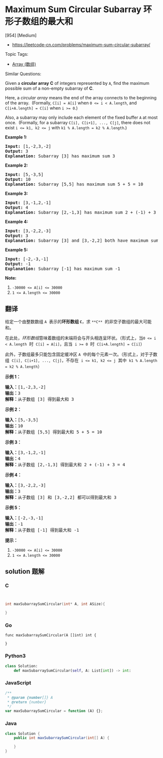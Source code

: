 # Maximum Sum Circular Subarray 环形子数组的最大和

[954] [Medium]

- https://leetcode-cn.com/problems/maximum-sum-circular-subarray/

Topic Tags:

- [Array (数组)](https://leetcode-cn.com/tag/array/)

Similar Questions:

Given a **circular array** **C** of integers represented by `A`, find the maximum possible sum of a non-empty subarray of **C**.

Here, a *circular array* means the end of the array connects to the beginning of the array.  (Formally, `C[i] = A[i]` when `0 <= i < A.length`, and `C[i+A.length] = C[i]` when `i >= 0`.)

Also, a subarray may only include each element of the fixed buffer `A` at most once.  (Formally, for a subarray `C[i], C[i+1], ..., C[j]`, there does not exist `i <= k1, k2 <= j` with `k1 % A.length = k2 % A.length`.)

**Example 1:**

<pre><strong>Input: </strong><span id="example-input-1-1">[1,-2,3,-2]</span>
<strong>Output: </strong><span id="example-output-1">3
<strong>Explanation: </strong>Subarray [3] has maximum sum 3</span>
</pre>

**Example 2:**

<pre><strong>Input: </strong><span id="example-input-2-1">[5,-3,5]</span>
<strong>Output: </strong><span id="example-output-2">10
</span><span id="example-output-3"><strong>Explanation:</strong>&nbsp;</span><span id="example-output-1">Subarray [5,5] has maximum sum </span><span>5 + 5 = 10</span>
</pre>

**Example 3:**

<pre><strong>Input: </strong><span id="example-input-3-1">[3,-1,2,-1]</span>
<strong>Output: </strong><span id="example-output-3">4
<strong>Explanation:</strong>&nbsp;</span><span id="example-output-1">Subarray [2,-1,3] has maximum sum </span><span>2 + (-1) + 3 = 4</span>
</pre>

**Example 4:**

<pre><strong>Input: </strong><span id="example-input-4-1">[3,-2,2,-3]</span>
<strong>Output: </strong><span id="example-output-4">3
</span><span id="example-output-3"><strong>Explanation:</strong>&nbsp;</span><span id="example-output-1">Subarray [3] and [3,-2,2] both have maximum sum </span><span>3</span>
</pre>

**Example 5:**

<pre><strong>Input: </strong><span id="example-input-5-1">[-2,-3,-1]</span>
<strong>Output: </strong><span id="example-output-5">-1
</span><span id="example-output-3"><strong>Explanation:</strong>&nbsp;</span><span id="example-output-1">Subarray [-1] has maximum sum -1</span>
</pre>

**Note:**

1.  `-30000 <= A[i] <= 30000`
2.  `1 <= A.length <= 30000`

## 翻译

给定一个由整数数组 `A`  表示的**环形数组 `C`**，求 `**C**`  的非空子数组的最大可能和。

在此处，*环形数组*意味着数组的末端将会与开头相连呈环状。（形式上，当`0 <= i < A.length`  时  `C[i] = A[i]`，且当  `i >= 0`  时  `C[i+A.length] = C[i]`）

此外，子数组最多只能包含固定缓冲区 `A`  中的每个元素一次。（形式上，对于子数组  `C[i], C[i+1], ..., C[j]`，不存在  `i <= k1, k2 <= j`  其中  `k1 % A.length = k2 % A.length`）

**示例 1：**

<pre><strong>输入：</strong>[1,-2,3,-2]
<strong>输出：</strong>3
<strong>解释：</strong>从子数组 [3] 得到最大和 3
</pre>

**示例 2：**

<pre><strong>输入：</strong>[5,-3,5]
<strong>输出：</strong>10
<strong>解释：</strong>从子数组 [5,5] 得到最大和 5 + 5 = 10
</pre>

**示例 3：**

<pre><strong>输入：</strong>[3,-1,2,-1]
<strong>输出：</strong>4
<strong>解释：</strong>从子数组 [2,-1,3] 得到最大和 2 + (-1) + 3 = 4
</pre>

**示例 4：**

<pre><strong>输入：</strong>[3,-2,2,-3]
<strong>输出：</strong>3
<strong>解释：</strong>从子数组 [3] 和 [3,-2,2] 都可以得到最大和 3
</pre>

**示例 5：**

<pre><strong>输入：</strong>[-2,-3,-1]
<strong>输出：</strong>-1
<strong>解释：</strong>从子数组 [-1] 得到最大和 -1
</pre>

**提示：**

1.  `-30000 <= A[i] <= 30000`
2.  `1 <= A.length <= 30000`

## solution 题解

### C

```c


int maxSubarraySumCircular(int* A, int ASize){

}
```

### Go

```golang
func maxSubarraySumCircular(A []int) int {

}
```

### Python3

```python
class Solution:
    def maxSubarraySumCircular(self, A: List[int]) -> int:
```

### JavaScript

```javascript
/**
 * @param {number[]} A
 * @return {number}
 */
var maxSubarraySumCircular = function (A) {};
```

### Java

```java
class Solution {
    public int maxSubarraySumCircular(int[] A) {

    }
}
```
